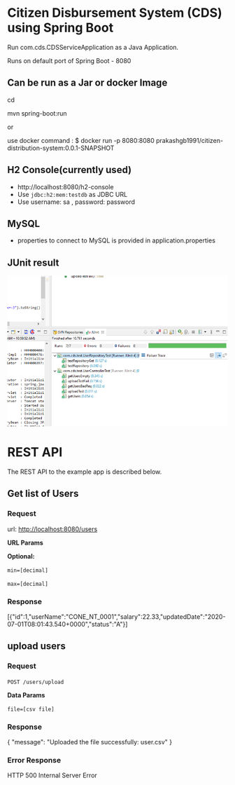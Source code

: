 # Citizen Disbursement System (CDS)  using Spring Boot 

Run com.cds.CDSServiceApplication as a Java Application.

Runs on default port of Spring Boot - 8080 

## Can be run as a Jar or docker Image

cd <project folder>

mvn spring-boot:run

or

use docker command : $ docker run -p 8080:8080 prakashgb1991/citizen-distribution-system:0.0.1-SNAPSHOT


## H2 Console(currently used)

- http://localhost:8080/h2-console
- Use `jdbc:h2:mem:testdb` as JDBC URL 
- Use username: sa , password: password

## MySQL

- properties to connect to MySQL is provided in application.properties

## JUnit result

![alt text](https://github.com/prakashgb1991/citizen-dsitribution-system/blob/master/2020-07-02_11h00_25.png)

# REST API

The REST API to the example app is described below.

## Get list of Users

### Request

url: [http://localhost:8080/users](http://localhost:8080/users)

**URL Params**

**Optional:**

`min=[decimal]`

`max=[decimal]`

### Response

[{"id":1,"userName":"CONE_NT_0001","salary":22.33,"updatedDate":"2020-07-01T08:01:43.540+0000","status":"A"}]

## upload users

### Request

`POST /users/upload`

**Data Params**

`file=[csv file]`

### Response

{
    "message": "Uploaded the file successfully: user.csv"
}

### Error Response

HTTP 500 Internal Server Error
